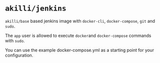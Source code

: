 # `akilli/jenkins`

`akilli/base` based jenkins image with `docker-cli`, `docker-compose`, `git` and `sudo`.

The `app` user is allowed to execute `docker`and `docker-compose` commands with `sudo`.

You can use the example docker-compose.yml as a starting point for your configuration.
